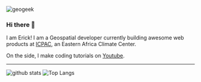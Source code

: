 ![geogeek](https://res.cloudinary.com/otenyo/image/upload/v1596048344/banners/Header.jpg)


### Hi there 👋

I am Erick! I am a Geospatial developer currently building awesome web products at [ICPAC](https://www.icpac.net), an Eastern Africa Climate Center.

On the side, I make coding tutorials on [Youtube](https://www.youtube.com/channel/UCWT8kn-hFs3inFNWObTOQtw).

---
![github stats](https://github-readme-stats.vercel.app/api?username=erick-otenyo&show_icons=true&count_private=true)
![Top Langs](https://github-readme-stats.vercel.app/api/top-langs/?username=erick-otenyo&hide=php,css,go)
